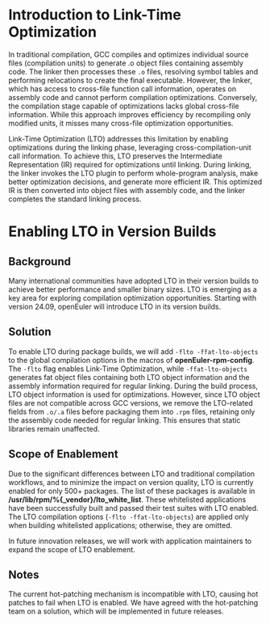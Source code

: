 # Introduction to Link-Time Optimization

In traditional compilation, GCC compiles and optimizes individual source files (compilation units) to generate .o object files containing assembly code. The linker then processes these `.o` files, resolving symbol tables and performing relocations to create the final executable. However, the linker, which has access to cross-file function call information, operates on assembly code and cannot perform compilation optimizations. Conversely, the compilation stage capable of optimizations lacks global cross-file information. While this approach improves efficiency by recompiling only modified units, it misses many cross-file optimization opportunities.

Link-Time Optimization (LTO) addresses this limitation by enabling optimizations during the linking phase, leveraging cross-compilation-unit call information. To achieve this, LTO preserves the Intermediate Representation (IR) required for optimizations until linking. During linking, the linker invokes the LTO plugin to perform whole-program analysis, make better optimization decisions, and generate more efficient IR. This optimized IR is then converted into object files with assembly code, and the linker completes the standard linking process.

# Enabling LTO in Version Builds

## Background

Many international communities have adopted LTO in their version builds to achieve better performance and smaller binary sizes. LTO is emerging as a key area for exploring compilation optimization opportunities. Starting with version 24.09, openEuler will introduce LTO in its version builds.

## Solution

To enable LTO during package builds, we will add `-flto -ffat-lto-objects` to the global compilation options in the macros of **openEuler-rpm-config**. The `-flto` flag enables Link-Time Optimization, while `-ffat-lto-objects` generates fat object files containing both LTO object information and the assembly information required for regular linking. During the build process, LTO object information is used for optimizations. However, since LTO object files are not compatible across GCC versions, we remove the LTO-related fields from `.o/.a` files before packaging them into `.rpm` files, retaining only the assembly code needed for regular linking. This ensures that static libraries remain unaffected.

## Scope of Enablement

Due to the significant differences between LTO and traditional compilation workflows, and to minimize the impact on version quality, LTO is currently enabled for only 500+ packages. The list of these packages is available in **/usr/lib/rpm/%{_vendor}/lto_white_list**. These whitelisted applications have been successfully built and passed their test suites with LTO enabled. The LTO compilation options (`-flto -ffat-lto-objects`) are applied only when building whitelisted applications; otherwise, they are omitted.

In future innovation releases, we will work with application maintainers to expand the scope of LTO enablement.

## Notes

The current hot-patching mechanism is incompatible with LTO, causing hot patches to fail when LTO is enabled. We have agreed with the hot-patching team on a solution, which will be implemented in future releases.

